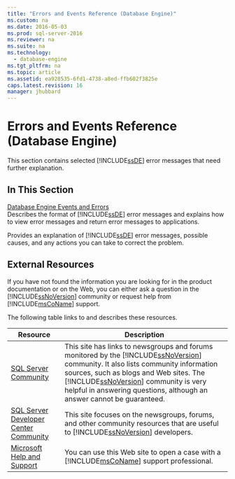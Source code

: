 ```yaml
---
title: "Errors and Events Reference (Database Engine)"
ms.custom: na
ms.date: 2016-05-03
ms.prod: sql-server-2016
ms.reviewer: na
ms.suite: na
ms.technology: 
  - database-engine
ms.tgt_pltfrm: na
ms.topic: article
ms.assetid: ea928535-6fd1-4738-a8ed-ffb602f3825e
caps.latest.revision: 16
manager: jhubbard
---
```

# Errors and Events Reference (Database Engine)
This section contains selected [!INCLUDE[ssDE](../../Topics/TopicNameContainA/includes/ssDE_md.md)] error messages that need further explanation.  
  
## In This Section  
 [Database Engine Events and Errors](../../Topics/TopicNameNotContainA/Database-Engine-Events-and-Errors.md)  
 Describes the format of [!INCLUDE[ssDE](../../Topics/TopicNameContainA/includes/ssDE_md.md)] error messages and explains how to view error messages and return error messages to applications.  
  
 Provides an explanation of [!INCLUDE[ssDE](../../Topics/TopicNameContainA/includes/ssDE_md.md)] error messages, possible causes, and any actions you can take to correct the problem.  
  
## External Resources  
 If you have not found the information you are looking for in the product documentation or on the Web, you can either ask a question in the [!INCLUDE[ssNoVersion](../../Topics/TopicNameContainA/includes/ssNoVersion_md.md)] community or request help from [!INCLUDE[msCoName](../../Topics/TopicNameContainA/includes/msCoName_md.md)] support.  
  
 The following table links to and describes these resources.  
  
|Resource|Description|  
|--------------|-----------------|  
|[SQL Server Community](http://go.microsoft.com/fwlink/?LinkId=42455)|This site has links to newsgroups and forums monitored by the [!INCLUDE[ssNoVersion](../../Topics/TopicNameContainA/includes/ssNoVersion_md.md)] community. It also lists community information sources, such as blogs and Web sites. The [!INCLUDE[ssNoVersion](../../Topics/TopicNameContainA/includes/ssNoVersion_md.md)] community is very helpful in answering questions, although an answer cannot be guaranteed.|  
|[SQL Server Developer Center Community](http://go.microsoft.com/fwlink/?LinkId=42456)|This site focuses on the newsgroups, forums, and other community resources that are useful to [!INCLUDE[ssNoVersion](../../Topics/TopicNameContainA/includes/ssNoVersion_md.md)] developers.|  
|[Microsoft Help and Support](http://go.microsoft.com/fwlink/?linkid=16419)|You can use this Web site to open a case with a [!INCLUDE[msCoName](../../Topics/TopicNameContainA/includes/msCoName_md.md)] support professional.|